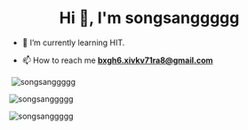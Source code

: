 <h1 align="center">Hi 👋, I'm songsanggggg</h1>

- 🌱 I’m currently learning HIT.

- 📫 How to reach me **bxgh6.xivkv71ra8@gmail.com**

<p>&nbsp;<img align="center" src="https://github-readme-stats.vercel.app/api?username=songsanggggg&show_icons=true&locale=en" alt="songsanggggg" /></p>

<p><img align="center" src="https://github-readme-streak-stats.herokuapp.com/?user=songsanggggg&" alt="songsanggggg" /></p>

<p><img align="center" src="https://github-readme-stats.vercel.app/api/top-langs/?username=songsanggggg&" alt="songsanggggg" /></p>

